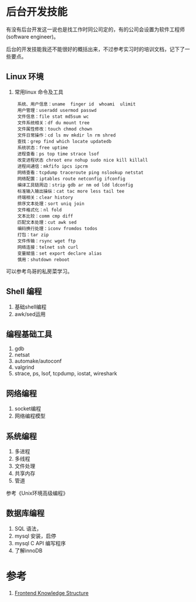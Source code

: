 # 后台开发技能

有没有后台开发这一说也是找工作时同公司定的，有的公司会设置为软件工程师(software engineer)。

后台的开发技能我还不能很好的概括出来，不过参考实习时的培训文档，记下了一些要点。

## Linux 环境

1. 常用linux 命令及工具

        系统、用户信息：uname  finger id  whoami  ulimit
        用户管理：useradd usermod passwd 
        文件信息：file stat md5sum wc
        文件系统相关：df du mount tree
        文件属性修改：touch chmod chown
        文件日常操作：cd ls mv mkdir ln rm shred
        查找：grep find which locate updatedb
        系统状态：free uptime
        进程查看：ps top time strace lsof
        改变进程状态 chroot env nohup sudo nice kill killall
        进程间通信：mkfifo ipcs ipcrm
        网络查看：tcpdump traceroute ping nslookup netstat
        网络配置：iptables route netconfig ifconfig
        编译工具链周边：strip gdb ar nm od ldd ldconfig
        标准输入输出操纵：cat tac more less tail tee
        终端相关：clear history
        排序文本处理：sort uniq join
        文件格式化：nl fold
        文本比较：comm cmp diff
        匹配文本处理：cut awk sed 
        编码换行处理：iconv fromdos todos
        打包：tar zip
        文件传输：rsync wget ftp
        网络连接：telnet ssh curl
        变量赋值：set export declare alias
        慎用：shutdown reboot

可以参考鸟哥的私房菜学习。

## Shell 编程

1. 基础shell编程
2. awk/sed运用

## 编程基础工具

1. gdb
2. netsat
3. automake/autoconf
4. valgrind
5. strace, ps, lsof, tcpdump, iostat, wireshark

## 网络编程

1. socket编程
2. 网络编程模型

## 系统编程

1. 多进程
2. 多线程
3. 文件处理
4. 共享内存
5. 管道

参考《Unix环境高级编程》

## 数据库编程

1. SQL 语法， 
2. mysql 安装，启停
3. mysql C API 编写程序
4. 了解innoDB

# 参考

1. [Frontend Knowledge Structure](http://html5ify.com/fks/)
